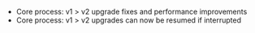 - Core process: v1 > v2 upgrade fixes and performance improvements
- Core process: v1 > v2 upgrades can now be resumed if interrupted
